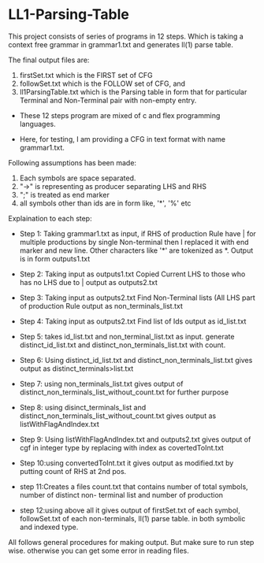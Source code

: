 # LL1-Parsing-Table


This project consists of series of programs in 12 steps.
Which is taking a context free grammar in grammar1.txt and generates ll(1) parse table.

The final output files are:

1. firstSet.txt which is the FIRST set of CFG
2. followSet.txt which is the FOLLOW set of CFG, and
3. ll1ParsingTable.txt which is the Parsing table in form that for particular Terminal and Non-Terminal pair with non-empty entry.

- These 12 steps program are mixed of c and flex programming languages.

- Here, for testing, I am providing a CFG in text format with name grammar1.txt.

Following assumptions has been made:

1.	Each symbols are space separated.
2.	"->" is representing as producer separating LHS and RHS
3.	";" is treated as end marker
4.	all symbols other than ids are in form like, '*', '%' etc


Explaination to each step:

- Step 1:	Taking grammar1.txt as input,
	if RHS of production Rule have | for multiple productions by single Non-terminal
	then I replaced it with end marker and new line.
	Other characters like '*' are tokenized as *.
	Output is in form outputs1.txt

- Step 2: Taking input as outputs1.txt
	Copied Current LHS to those who has no LHS due to | 
	output as outputs2.txt

- Step 3: Taking input as outputs2.txt
	Find Non-Terminal lists (All LHS part of production Rule
	output as non_terminals_list.txt

- Step 4: Taking input as outputs2.txt
	Find list of Ids
	output as id_list.txt

- Step 5: takes id_list.txt and non_terminal_list.txt as input.
	generate distinct_id_list.txt and distinct_non_terminals_list.txt with count.

- Step 6: Using distinct_id_list.txt and distinct_non_terminals_list.txt gives output as
	distinct_terminals>list.txt

- Step 7: using non_terminals_list.txt gives output of distinct_non_terminals_list_without_count.txt
	for further purpose

- Step 8: using disinct_terminals_list and distinct_non_terminals_list_without_count.txt gives
	output as listWithFlagAndIndex.txt

- Step 9: Using listWithFlagAndIndex.txt and outputs2.txt gives output of cgf in integer type by 
	replacing with index as covertedToInt.txt

- Step 10:using convertedToInt.txt it gives output as modified.txt by putting count of RHS at 2nd pos.

- step 11:Creates a files count.txt that contains number of total symbols, number of distinct non-
	terminal list and number of production

- step 12:using above all it gives output of 
	firstSet.txt of each symbol,
	followSet.txt of each non-terminals,
	ll(1) parse table.
	in both symbolic and indexed type.

All follows general procedures for making output. But make sure to run step wise. otherwise you can
get some error in reading files.
